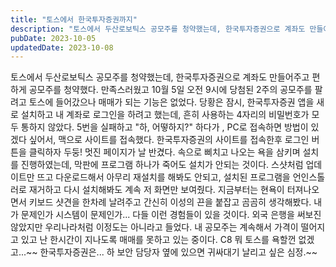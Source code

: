 ```yaml
---
title: "토스에서 한국투자증권까지"
description: "토스에서 두산로보틱스 공모주를 청약했는데, 한국투자증권으로 계좌도 만들어주고 편하게 공모주를 청약했다. 만족스러웠고 10월 5일 오전 9시에 당첨된 2주의 공모주를 팔려고 토스에 들어갔으나 매매가 되는 기능은 없었다. 당황은 잠시, 한국투자증권 앱을 새로 설치하고 내 계좌로 로그인을 하..."
pubDate: 2023-10-05
updatedDate: 2023-10-08
---
```


토스에서 두산로보틱스 공모주를 청약했는데, 한국투자증권으로 계좌도 만들어주고 편하게 공모주를 청약했다. 만족스러웠고 10월 5일 오전 9시에 당첨된 2주의 공모주를 팔려고 토스에 들어갔으나 매매가 되는 기능은 없었다. 당황은 잠시, 한국투자증권 앱을 새로 설치하고 내 계좌로 로그인을 하려고 했는데, 흔히 사용하는 4자리의 비밀번호가 모두 통하지 않았다. 5번을 실패하고 "하, 어떻하지?" 하다가 , PC로 접속하면 방법이 있겠다 싶어서, 맥으로 사이트를 접속했다. 한국투자증권의 사이트를 접속한후 로그인 버튼을 클릭하자 두둥! 
멋진 페이지가 날 반겼다. 속으로 삐치고 나오는 욕을 삼키며 설치를 진행하였는데, 막판에 프로그램 하나가 죽어도 설치가 안되는 것이다. 
스샷처럼 업데이트만 뜨고 다운로드해서 아무리 재설치를 해봐도 안되고, 설치된 프로그램을 언인스톨러로 재거하고 다시 설치해봐도 계속 저 화면만 보여줬다. 지금부터는 현욕이 터져나오면서 키보드 샷견을 한차례 날려주고 간신히 이성의 끈을 붙잡고 곰곰히 생각해봤다. 내가 문제인가 시스템이 문제인가...
다들 이런 경험들이 있을 것이다. 외국 은행을 써보진 않았지만 우리나라처럼 이정도는 아니라고 들었다. 내 공모주는 계속해서 가격이 떨어지고 있고 난 한시간이 지나도록 매매를 못하고 있는 중이다. C8 뭐 토스를 욕할껀 없겠고...~~
한국투자증권은... 하 보안 담당자 옆에 있으면 귀싸대기 날리고 싶은 심정.~~
